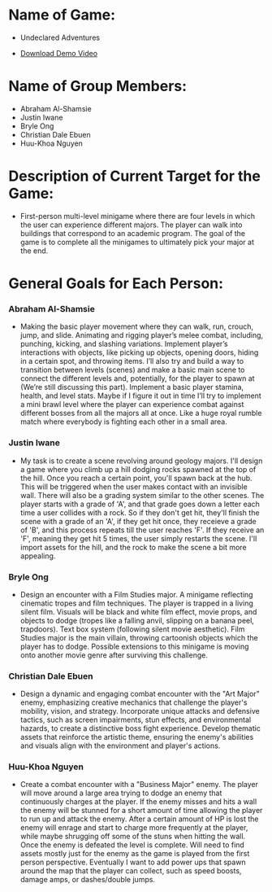 # Name of Game: 
- Undeclared Adventures

- [Download Demo Video](3DGroupProject_Draft1%202024-12-10%2018-36-56.mp4)

# Name of Group Members: 
- Abraham Al-Shamsie 
- Justin Iwane
- Bryle Ong 
- Christian Dale Ebuen
- Huu-Khoa Nguyen

# Description of Current Target for the Game:
- First-person multi-level minigame where there are four levels in which the user can experience different majors. The player can walk into buildings that correspond to an academic program. The goal of the game is to complete all the minigames to ultimately pick your major at the end.

# General Goals for Each Person:

### Abraham Al-Shamsie
- Making the basic player movement where they can walk, run, crouch, jump, and slide. Animating and rigging player’s melee combat, including, punching, kicking, and slashing variations. Implement player’s interactions with objects, like picking up objects, opening doors, hiding in a certain spot, and throwing items. I’ll also try and build a way to transition between levels (scenes) and make a basic main scene to connect the different levels and, potentially, for the player to spawn at (We’re still discussing this part). Implement a basic player stamina, health, and level stats. Maybe if I figure it out in time I’ll try to implement a mini brawl level where the player can experience combat against different bosses from all the majors all at once. Like a huge royal rumble match where everybody is fighting each other in a small area.

### Justin Iwane
- My task is to create a scene revolving around geology majors. I'll design a game where you climb up a hill dodging rocks spawned at the top of the hill. Once you reach a certain point, you'll spawn back at the hub. This will be triggered when the user makes contact with an invisible wall. There will also be a grading system similar to the other scenes. The player starts with a grade of 'A', and that grade goes down a letter each time a user collides with a rock. So if they don't get hit, they'll finish the scene with a grade of an 'A', if they get hit once, they receieve a grade of 'B', and this process repeats till the user reaches 'F'. If they receive an 'F', meaning they get hit 5 times, the user simply restarts the scene. I'll import assets for the hill, and the rock to make the scene a bit more appealing. 

### Bryle Ong
- Design an encounter with a Film Studies major. A minigame reflecting cinematic tropes and film techniques. The player is trapped in a living silent film. Visuals will be black and white film effect, movie props, and objects to dodge (tropes like a falling anvil, slipping on a banana peel, trapdoors). Text box system (following silent movie aesthetic). Film Studies major is the main villain, throwing cartoonish objects which the player has to dodge. Possible extensions to this minigame is moving onto another movie genre after surviving this challenge.

### Christian Dale Ebuen
- Design a dynamic and engaging combat encounter with the "Art Major" enemy, emphasizing creative mechanics that challenge the player's mobility, vision, and strategy. Incorporate unique attacks and defensive tactics, such as screen impairments, stun effects, and environmental hazards, to create a distinctive boss fight experience. Develop thematic assets that reinforce the artistic theme, ensuring the enemy's abilities and visuals align with the environment and player's actions. 

### Huu-Khoa Nguyen
- Create a combat encounter with a "Business Major" enemy. The player will move around a large area trying to dodge an enemy that continuously charges at the player. If the enemy misses and hits a wall the enemy will be stunned for a short amount of time allowing the player to run up and attack the enemy. After a certain amount of HP is lost the enemy will enrage and start to charge more frequently at the player, while maybe shrugging off some of the stuns when hitting the wall. Once the enemy is defeated the level is complete. Will need to find assets mostly just for the enemy as the game is played from the first person perspective. Eventually I want to add power ups that spawn around the map that the player can collect, such as speed boosts, damage amps, or dashes/double jumps.
